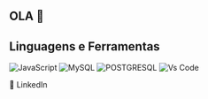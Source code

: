 ## OLA 👋

## Linguagens e Ferramentas
![JavaScript](https://img.shields.io/badge/JavaScript-F7DF1E?style=for-the-badge&logo=javascript&logoColor=black)
![MySQL](https://img.shields.io/badge/MySQL-00000F?style=for-the-badge&logo=mysql&logoColor=white)
![POSTGRESQL](https://img.shields.io/badge/PostgreSQL-316192?style=for-the-badge&logo=postgresql&logoColor=white)
![Vs Code](https://img.shields.io/badge/Visual_Studio-5C2D91?style=for-the-badge&logo=visual%20studio&logoColor=white)

👔 LinkedIn
